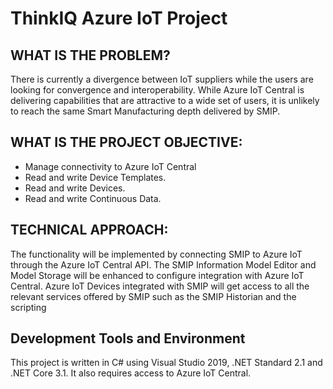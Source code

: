 # ThinkIQ Azure IoT Project #

## WHAT IS THE PROBLEM? ##

There is currently a divergence between IoT suppliers while the users are looking for convergence and interoperability. While Azure IoT Central is delivering capabilities that are attractive to a wide set of users, it is unlikely to reach the same Smart Manufacturing depth delivered by SMIP. 

## WHAT IS THE PROJECT OBJECTIVE:  ##

- Manage connectivity to Azure IoT Central
- Read and write Device Templates.
- Read and write Devices.
- Read and write Continuous Data.

## TECHNICAL APPROACH: ##

The functionality will be implemented by connecting SMIP to Azure IoT through the Azure IoT Central API.
The SMIP Information Model Editor and Model Storage will be enhanced to configure integration with Azure IoT Central.
Azure IoT Devices integrated with SMIP will get access to all the relevant services offered by SMIP such as the SMIP Historian and the scripting



## Development Tools and Environment ##

This project is written in C# using Visual Studio 2019, .NET Standard 2.1 and .NET Core 3.1. It also requires access to Azure IoT Central.
